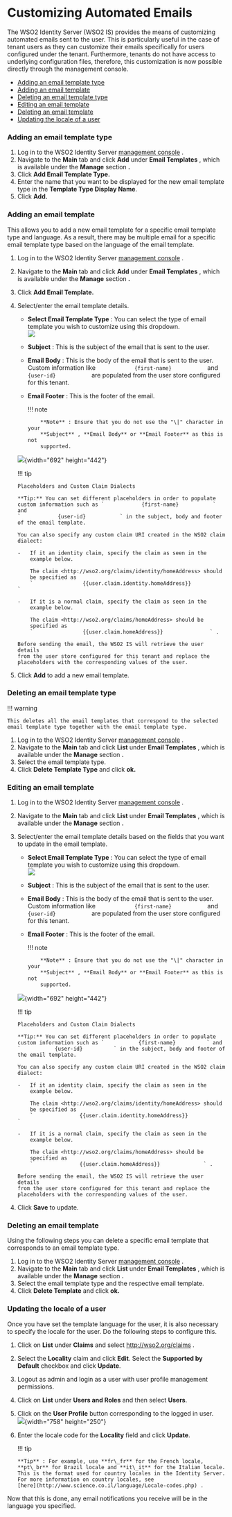 # Customizing Automated Emails

The WSO2 Identity Server (WSO2 IS) provides the means of customizing
automated emails sent to the user. This is particularly useful in the
case of tenant users as they can customize their emails specifically for
users configured under the tenant. Furthermore, tenants do not have
access to underlying configuration files, therefore, this customization
is now possible directly through the management console.

-   [Adding an email template
    type](#CustomizingAutomatedEmails-Addinganemailtemplatetype)
-   [Adding an email
    template](#CustomizingAutomatedEmails-Addinganemailtemplate)
-   [Deleting an email template
    type](#CustomizingAutomatedEmails-Deletinganemailtemplatetype)
-   [Editing an email
    template](#CustomizingAutomatedEmails-Editinganemailtemplate)
-   [Deleting an email
    template](#CustomizingAutomatedEmails-Deletinganemailtemplate)
-   [Updating the locale of a
    user](#CustomizingAutomatedEmails-Updatingthelocaleofauser)

### Adding an email template type

1.  Log in to the WSO2 Identity Server [management
    console](https://docs.wso2.com/display/IS530/Getting+Started+with+the+Management+Console)
    .
2.  Navigate to the **Main** tab and click **Add** under **Email
    Templates** , which is available under the **Manage** section **.**
3.  Click **Add Email Template Type.**
4.  Enter the name that you want to be displayed for the new email
    template type in the **Template Type Display Name**.
5.  Click **Add.**

### Adding an email template

This allows you to add a new email template for a specific email
template type and language. As a result, there may be multiple email for
a specific email template type based on the language of the email
template.

1.  Log in to the WSO2 Identity Server [management
    console](https://docs.wso2.com/display/IS530/Getting+Started+with+the+Management+Console)
    .
2.  Navigate to the **Main** tab and click **Add** under **Email
    Templates** , which is available under the **Manage** section **.**
3.  Click **Add Email Template.**
4.  Select/enter the email template details.  

    -   **Select Email Template Type** : You can select the type of
        email template you wish to customize using this dropdown.  
        ![](attachments/103329395/103329396.png)
    -   **Subject** : This is the subject of the email that is sent to
        the user.
    -   **Email Body** : This is the body of the email that is sent to
        the user. Custom information like
        `             {first-name}            ` and
        `             {user-id}            ` are populated from the user
        store configured for this tenant.
    -   **Email Footer** : This is the footer of the email.

        !!! note
        
                **Note** : Ensure that you do not use the "\|" character in your
                **Subject** , **Email Body** or **Email Footer** as this is not
                supported.
        

    ![](attachments/103330503/103330505.png){width="692" height="442"}

      
    !!! tip
    
        Placeholders and Custom Claim Dialects
    
        **Tip:** You can set different placeholders in order to populate
        custom information such as `            {first-name}           ` and
        `            {user-id}           ` in the subject, body and footer
        of the email template.
    
        You can also specify any custom claim URI created in the WSO2 claim
        dialect:
    
        -   If it an identity claim, specify the claim as seen in the
            example below.
    
            The claim <http://wso2.org/claims/identity/homeAddress> should
            be specified as
            `                {{user.claim.identity.homeAddress}}               `
    
        -   If it is a normal claim, specify the claim as seen in the
            example below.
    
            The claim <http://wso2.org/claims/homeAddress> should be
            specified as
            `                {{user.claim.homeAddress}}               ` .
    
        Before sending the email, the WSO2 IS will retrieve the user details
        from the user store configured for this tenant and replace the
        placeholders with the corresponding values of the user.
    

5.  Click **Add** to add a new email template.

### Deleting an email template type

!!! warning
    
    This deletes all the email templates that correspond to the selected
    email template type together with the email template type.
    

1.  Log in to the WSO2 Identity Server [management
    console](https://docs.wso2.com/display/IS530/Getting+Started+with+the+Management+Console)
    .
2.  Navigate to the **Main** tab and click **List** under **Email
    Templates** , which is available under the **Manage** section **.**
3.  Select the email template type.
4.  Click **Delete Template Type** and click **ok.**

### Editing an email template

1.  Log in to the WSO2 Identity Server [management
    console](https://docs.wso2.com/display/IS530/Getting+Started+with+the+Management+Console)
    .
2.  Navigate to the **Main** tab and click **List** under **Email
    Templates** , which is available under the **Manage** section **.**
3.  Select/enter the email template details based on the fields that you
    want to update in the email template.  

    -   **Select Email Template Type** : You can select the type of
        email template you wish to customize using this dropdown.  
        ![](attachments/103329395/103329396.png)
    -   **Subject** : This is the subject of the email that is sent to
        the user.
    -   **Email Body** : This is the body of the email that is sent to
        the user. Custom information like
        `             {first-name}            ` and
        `             {user-id}            ` are populated from the user
        store configured for this tenant.
    -   **Email Footer** : This is the footer of the email.

        !!! note
        
                **Note** : Ensure that you do not use the "\|" character in your
                **Subject** , **Email Body** or **Email Footer** as this is not
                supported.
        

    ![](attachments/103330503/103330505.png){width="692" height="442"}

    !!! tip
    
        Placeholders and Custom Claim Dialects
    
        **Tip:** You can set different placeholders in order to populate
        custom information such as `           {first-name}          ` and
        `           {user-id}          ` in the subject, body and footer of
        the email template.
    
        You can also specify any custom claim URI created in the WSO2 claim
        dialect:
    
        -   If it an identity claim, specify the claim as seen in the
            example below.
    
            The claim <http://wso2.org/claims/identity/homeAddress> should
            be specified as
            `               {{user.claim.identity.homeAddress}}              `
    
        -   If it is a normal claim, specify the claim as seen in the
            example below.
    
            The claim <http://wso2.org/claims/homeAddress> should be
            specified as
            `               {{user.claim.homeAddress}}              ` .
    
        Before sending the email, the WSO2 IS will retrieve the user details
        from the user store configured for this tenant and replace the
        placeholders with the corresponding values of the user.
    

4.  Click **Save** to update.

### Deleting an email template

Using the following steps you can delete a specific email template that
corresponds to an email template type.

1.  Log in to the WSO2 Identity Server [management
    console](https://docs.wso2.com/display/IS530/Getting+Started+with+the+Management+Console)
    .
2.  Navigate to the **Main** tab and click **List** under **Email
    Templates** , which is available under the **Manage** section **.**
3.  Select the email template type and the respective email template.
4.  Click **Delete Template** and click **ok.**

### Updating the locale of a user

Once you have set the template language for the user, it is also
necessary to specify the locale for the user. Do the following steps to
configure this.

1.  Click on **List** under **Claims** and select
    <http://wso2.org/claims> .
2.  Select the **Locality** claim and click **Edit**. Select the
    **Supported by Default** checkbox and click **Update**.
3.  Logout as admin and login as a user with user profile management
    permissions.
4.  Click on **List** under **Users and Roles** and then select
    **Users**.
5.  Click on the **User Profile** button corresponding to the logged in
    user.  
    ![](attachments/103330503/103330504.png){width="758" height="250"}
6.  Enter the locale code for the **Locality** field and click
    **Update**.

    !!! tip
    
        **Tip** : For example, use **fr\_fr** for the French locale,
        **pt\_br** for Brazil locale and **it\_it** for the Italian locale.
        This is the format used for country locales in the Identity Server.
        For more information on country locales, see
        [here](http://www.science.co.il/language/Locale-codes.php) .
    

Now that this is done, any email notifications you receive will be in
the language you specified.
